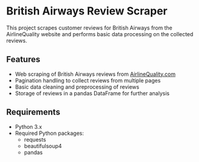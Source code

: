 # British Airways Review Scraper

This project scrapes customer reviews for British Airways from the AirlineQuality website and performs basic data processing on the collected reviews.

## Features

- Web scraping of British Airways reviews from [AirlineQuality.com](AirlineQuality.com)
- Pagination handling to collect reviews from multiple pages
- Basic data cleaning and preprocessing of reviews
- Storage of reviews in a pandas DataFrame for further analysis

## Requirements

- Python 3.x
- Required Python packages:
  - requests
  - beautifulsoup4
  - pandas
